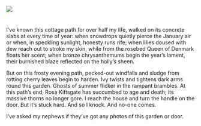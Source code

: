 <a href="https://www.kent-maps.online"><img src="https://kent-map.github.io/mdpress/juncture/ve-button.png"></a>
<param ve-config title="The Back Path at Wingham" author="Diana Hirst" layout="vtl" 
banner="https://stor.artstor.org/stor/b4b1e2ee-a94d-4fd6-aec2-2bf7902abfb6">

<param ve-entity eid="Q2632094" aliases="Wingham">

#

I’ve known this cottage path for over half my life, 
walked on its concrete slabs at every time of year:
when snowdrops quietly pierce the January air 
or when, in speckling sunlight, honesty runs rife;
when lilies doused with dew reach out to stroke my skin,
while from the rosebed Queen of Denmark floats her scent;
when bronze chrysanthemums begin the year’s lament,
their burnished blaze reflected on the holly’s  sheen.

But on this frosty evening path, pecked-out windfalls
and sludge from rotting cherry leaves begin to harden.
Ivy twists and tightens dark arms round this garden.
Ghosts of summer flicker in the rampant brambles.
At this path’s end, Rosa Kiftsgate has succumbed
to age and  death; its massive thorns no longer gore.
I reach the house and turn the handle on the door.
But it’s stuck hard. And so I knock. And no-one comes.

I’ve asked my nephews if they’ve got any photos of this garden or door.
